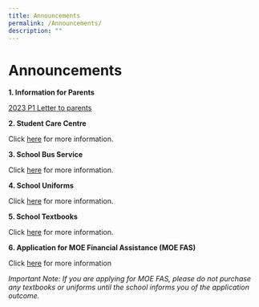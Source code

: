 ```yaml
---
title: Announcements
permalink: /Announcements/
description: ""
---
```

# **Announcements**

**1. Information for Parents**

[2023 P1 Letter to parents](/info-for-parents-and-students/information-for-parents/2023-p1-letter-to-parents/)


**2. Student Care Centre**

Click [here](/info-for-parents-and-students/information-for-parents/little-professors-student-care-centre) for more information.

**3. School Bus Service**

Click [here](/info-for-parents-and-students/information-for-parents/school-bus-service) for more information.

**4. School Uniforms**

Click [here](info-for-parents-and-students/information-for-parents/school-uniform) for more information.

**5. School Textbooks**

Click [here](/info-for-parents-and-students/information-for-parents/textbook-matters-2023) for more information.

**6. Application for MOE Financial Assistance (MOE FAS)**

Click [here](https://form.gov.sg/#!/632432ba67747a0011d4a0cc) for more information

_Important Note: If you are applying for MOE FAS, please do not purchase any textbooks or uniforms until the school informs you of the application outcome._
